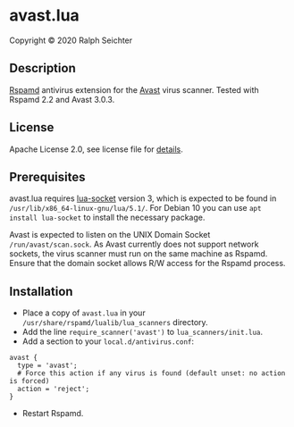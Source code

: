 # avast.lua

Copyright © 2020 Ralph Seichter

## Description

[Rspamd](https://www.rspamd.com/) antivirus extension for the [Avast](https://www.avast.com/de-de/index#mac)
virus scanner. Tested with Rspamd 2.2 and Avast 3.0.3.

## License

Apache License 2.0, see license file for [details](LICENSE).

## Prerequisites

avast.lua requires [lua-socket](http://w3.impa.br/~diego/software/luasocket/home.html) version 3, which is expected
to be found in `/usr/lib/x86_64-linux-gnu/lua/5.1/`. For Debian 10 you can use `apt install lua-socket` to install
the necessary package.

Avast is expected to listen on the UNIX Domain Socket `/run/avast/scan.sock`. As Avast currently does not support
network sockets, the virus scanner must run on the same machine as Rspamd. Ensure that the domain socket allows R/W
access for the Rspamd process.

## Installation

*  Place a copy of `avast.lua` in your `/usr/share/rspamd/lualib/lua_scanners` directory.
*  Add the line `require_scanner('avast')` to `lua_scanners/init.lua`.
*  Add a section to your `local.d/antivirus.conf`:
```
avast {
  type = 'avast';
  # Force this action if any virus is found (default unset: no action is forced)
  action = 'reject';
}
```
*  Restart Rspamd.

